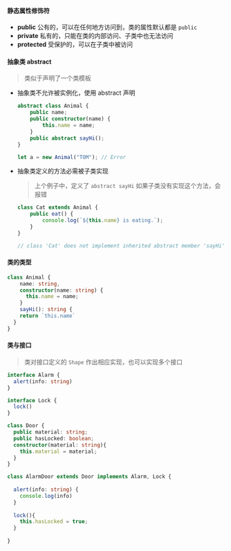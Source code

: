 #### 静态属性修饰符

-   **public** 公有的，可以在任何地方访问到，类的属性默认都是 `public`
-   **private** 私有的，只能在类的内部访问、子类中也无法访问
-   **protected** 受保护的，可以在子类中被访问

#### 抽象类 abstract

> 类似于声明了一个类模板

-   抽象类不允许被实例化，使用 abstract 声明

    ```ts
    abstract class Animal {
        public name;
        public constructor(name) {
            this.name = name;
        }
        public abstract sayHi();
    }

    let a = new Animal("TOM"); // Error
    ```

-   抽象类定义的方法必需被子类实现

    > 上个例子中，定义了 `abstract sayHi` 如果子类没有实现这个方法，会报错

    ```ts
    class Cat extends Animal {
        public eat() {
            console.log(`${this.name} is eating.`);
        }
    }

    // class 'Cat' does not implement inherited abstract member 'sayHi' from class 'Animal'
    ```

#### 类的类型

```ts
class Animal {
  	name: string,
    constructor(name: string) {
      this.name = name;
    }
	sayHi(): string {
    return `this.name`
  }
}
```

#### 类与接口

> 类对接口定义的 `Shape` 作出相应实现，也可以实现多个接口

```ts
interface Alarm {
  alert(info: string)
}

interface Lock {
  lock()
}

class Door {
  public material: string;
  public hasLocked: boolean;
  constructor(material: string){
    this.material = material;
  }
}

class AlarmDoor extends Door implements Alarm, Lock {
  
  alert(info: string) {
    console.log(info)
  }
  
  lock(){
    this.hasLocked = true;
  }
  
}
```

